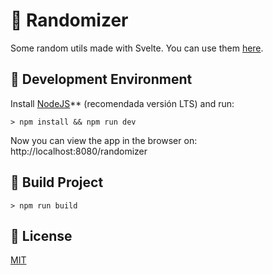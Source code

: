 # 🎲 Randomizer

Some random utils made with Svelte. You can use them [here](https://authc0d3.github.io/randomizer/).

## 🧪 Development Environment

Install [NodeJS](https://nodejs.org/)\*\* (recomendada versión LTS) and run:

```
> npm install && npm run dev
```

Now you can view the app in the browser on: http://localhost:8080/randomizer

## 🚀 Build Project

```
> npm run build
```

## :book: License

[MIT](https://opensource.org/licenses/MIT)
